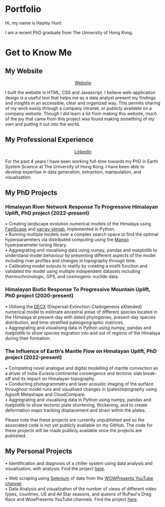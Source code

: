 # Portfolio
<p>Hi, my name is Hayley Hunt.</p>
<p>I am a recent PhD graduate from The University of Hong Kong.</p>

# Get to Know Me 

## My Website
<p align="center">
<a href="https://www.hayley-hunt.com">Website</a></p>
  <p>I built the website in HTML, CSS and Javascript. I believe web-application design is a useful tool that helps me as a data analyst present my findings and insights in an accessible, clear and organized way. This permits sharing of my work easily through a company intranet, or publicly available on a company website. Though I did learn a lot from making this website, much of the joy that came from this project was found making something of my own and putting it out into the world.</p>

## My Professional Experience
  <p align="center">
<a href="https://www.linkedin.com/in/hayleyhunt/">LinkedIn</a></p>
  <p>For the past 4 years I have been working full-time towards my PhD in Earth System Science at The University of Hong Kong. I have been able to develop expertise in data generation, extraction, manipulation, and visualisation.</p>

## My PhD Projects

### Himalayan River Network Response To Progressive Himalayan Uplift, PhD project (2022-present)
<p>
  • Creating landscape evolution numerical models of the Himalaya using <a href="https://fastscape.org">FastScape</a> and <a href="https://xarray-simlab.readthedocs.io/en/latest/">xarray-simlab</a>, implemented in Python.</br>
  • Running multiple models over a complex search space to find the optimal hyperparameters via distributed computing using the <a href="https://github.com/ARM-software/mango">Mango</a> hyperparameter tuning library.</br>
  • Aggregrating and visualising data using numpy, pandas and matplotlib to understand model behaviour by presenting different aspects of the model including river profiles and changes in topography through time.</br>
  • Calibrating model outputs to reality by creating a misfit function and validated the model using multiple independent datasets including thermochronologic, GPS, and cosmogenic nuclide data.
</p>

### Himalayan Biotic Response To Progressive Mountain Uplift, PhD project (2020-present)
<p>
  • Utilising the <a href="https://www.biorxiv.org/content/10.1101/038695v1">DECX</a> (Dispersal-Extinction-Cladogenesis eXtended) numerical model to estimate ancestral areas of different species located in the Himalaya at present-day with dated phylogenies, present-day species distribution, and time-stratified paleogeographic matrices.</br>
  • Aggregrating and visualising data in Python using numpy, pandas and matplotlib to show species migration into and out of regions of the Himalaya during their formation.
</p>

### The Influence of Earth’s Mantle Flow on Himalayan Uplift, PhD project (2022-present)
<p>
  • Completing novel analogue and digital modelling of mantle convection as a driver of India-Eurasia continental convergence and tectonic slab break-off and its impact on Himalayan topography.</br>
  • Conducting photogrammetry and laser acoustic imaging of the surface throughout model runs and visualised changes in (paleo)topography using Agisoft Metashape and CloudCompare.</br>
  • Aggregrating and visualising data in Python using numpy, pandas and matplotlib to show tectonic plate shortening, thickening, and to create deformation maps tracking displacement and strain within the plates.
</p>

<p>
  Please note that these projects are currently unpublished and so the associated code is not yet publicly available on my GitHub. The code for these projects will be made publicly available once the projects are published.
</p>

## My Personal Projects
<p>
    • Identification and diagnosis of a chiller system using data analysis and visualisation, with analysis. Find the project <a href="https://github.com/hayleyhunt/HVAC_diagnosis/tree/main">here</a>.</br>
</p>
<p>
    • Web scraping using <a href="https://selenium-python.readthedocs.io">Selenium</a> of data from the <a href="https://www.youtube.com/@WOWPresents">WOWPresents YouTube channel</a>.</br>
    • Data Analysis and visualization of the number of views of different video types, countries, US and All Star seasons, and queens of RuPaul's Drag Race and WowPresents YouTube channels. Find the project <a href="https://github.com/hayleyhunt/rupaulsdragrace_youtube/tree/main">here</a>.</br>
</p>
